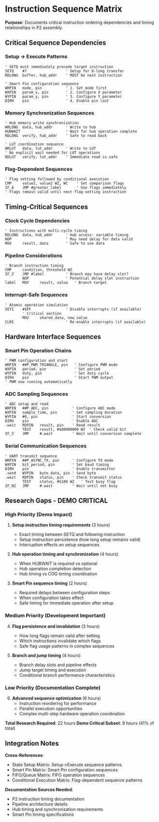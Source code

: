 # Instruction Sequence Matrix

**Purpose**: Documents critical instruction ordering dependencies and timing relationships in P2 assembly.

## Critical Sequence Dependencies

### Setup → Execute Patterns
```pasm2
' SETQ must immediately precede target instruction
SETQ    #7                  ' Setup for 8-long transfer
RDLONG  buffer, hub_addr    ' MUST be next instruction

' Smart Pin configuration sequence
WRPIN   mode, pin           ' 1. Set mode first
WXPIN   param_x, pin        ' 2. Configure X parameter
WYPIN   param_y, pin        ' 3. Configure Y parameter  
DIRH    pin                 ' 4. Enable pin last
```

### Memory Synchronization Sequences
```pasm2
' Hub memory write synchronization
WRLONG  data, hub_addr      ' Write to hub
HUBWAIT                     ' Wait for hub operation complete
RDLONG  verify, hub_addr    ' Safe to read back

' LUT coordination sequence
WRLUT   data, lut_addr      ' Write to LUT
' No explicit wait needed for LUT operations
RDLUT   verify, lut_addr    ' Immediate read is safe
```

### Flag-Dependent Sequences
```pasm2
' Flag setting followed by conditional execution
CMP     value1, value2 WZ, WC    ' Set comparison flags
IF_A    JMP #greater_label       ' Use flags immediately
' Flags remain valid until next flag-setting instruction
```

## Timing-Critical Sequences

### Clock Cycle Dependencies
```pasm2
' Instructions with multi-cycle timing
RDLONG  data, hub_addr      ' Hub access: variable timing
NOP                         ' May need delay for data valid
MOV     result, data        ' Safe to use data
```

### Pipeline Considerations
```pasm2
' Branch instruction timing
CMP     condition, threshold WZ
IF_Z    JMP #label          ' Branch may have delay slot?
        NOP                 ' Potential delay slot instruction
label   MOV     result, value   ' Branch target
```

### Interrupt-Safe Sequences
```pasm2
' Atomic operation simulation
SETI    #$FF                ' Disable interrupts (if available)
        ' Critical section
        MOV     shared_data, new_value
CLRI                        ' Re-enable interrupts (if available)
```

## Hardware Interface Sequences

### Smart Pin Operation Chains
```pasm2
' PWM configuration and start
WRPIN   ##P_PWM_TRIANGLE, pin   ' Configure PWM mode
WXPIN   period, pin             ' Set period
WYPIN   duty, pin               ' Set duty cycle
DIRH    pin                     ' Start PWM output
' PWM now running automatically
```

### ADC Sampling Sequences
```pasm2
' ADC setup and read
WRPIN   ##P_ADC, pin           ' Configure ADC mode
WXPIN   sample_time, pin       ' Set sampling duration
WYPIN   #0, pin                ' Start conversion
DIRH    pin                    ' Enable ADC
.wait   RDPIN   result, pin    ' Read result
        TEST    result, #$80000000 WZ  ' Check valid bit
IF_Z    JMP     #.wait         ' Wait until conversion complete
```

### Serial Communication Sequences
```pasm2
' UART transmit sequence
WRPIN   ##P_ASYNC_TX, pin      ' Configure TX mode
WXPIN   bit_period, pin        ' Set baud timing
DIRH    pin                    ' Enable transmitter
.send   WYPIN   byte_data, pin ' Send byte
.wait   RDPIN   status, pin    ' Check transmit status
        TEST    status, #$100 WZ   ' Test busy flag
IF_NZ   JMP     #.wait         ' Wait until not busy
```

## Research Gaps - DEMO CRITICAL

### High Priority (Demo Impact)
1. **Setup instruction timing requirements** (3 hours)
   - Exact timing between SETQ and following instruction
   - Setup instruction persistence (how long setup remains valid)
   - Interruption effects on setup sequences

2. **Hub operation timing and synchronization** (4 hours)
   - When HUBWAIT is required vs optional
   - Hub operation completion detection
   - Hub timing vs COG timing coordination

3. **Smart Pin sequence timing** (2 hours)
   - Required delays between configuration steps
   - When configuration takes effect
   - Safe timing for immediate operation after setup

### Medium Priority (Development Important)
4. **Flag persistence and invalidation** (3 hours)
   - How long flags remain valid after setting
   - Which instructions invalidate which flags
   - Safe flag usage patterns in complex sequences

5. **Branch and jump timing** (4 hours)
   - Branch delay slots and pipeline effects
   - Jump target timing and execution
   - Conditional branch performance characteristics

### Low Priority (Documentation Complete)
6. **Advanced sequence optimization** (6 hours)
   - Instruction reordering for performance
   - Parallel execution opportunities
   - Complex multi-step hardware operation coordination

**Total Research Required**: 22 hours
**Demo Critical Subset**: 9 hours (41% of total)

## Integration Notes

**Cross-References**:
- State Setup Matrix: Setup→Execute sequence patterns
- Smart Pin Matrix: Smart Pin configuration sequences
- FIFO/Queue Matrix: FIFO operation sequences
- Conditional Execution Matrix: Flag-dependent sequence patterns

**Documentation Sources Needed**:
- P2 instruction timing documentation
- Pipeline architecture details
- Hub timing and synchronization requirements
- Smart Pin timing specifications